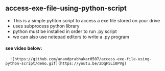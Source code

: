 ## access-exe-file-using-python-script
* This is a simple pyhton script to access a exe file stored on your drive
* uses subprocess python library
* python must be installed in order to run .py script
* we can also use notepad editors to write a .py program

#### see video below:
      ![https://github.com/anandprabhakar0507/access-exe-file-using-python-script/demo.gif](https://youtu.be/2DqF5Li0PVg)

